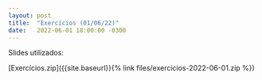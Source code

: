 ```yaml
---
layout: post
title:  "Exercícios (01/06/22)"
date:   2022-06-01 18:00:00 -0300
---
```


Slides utilizados:

[Exercícios.zip]({{site.baseurl}}{% link files/exercicios-2022-06-01.zip %})

